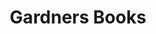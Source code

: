 ---
title: Gardners Books
member_url: https://www.gardners.com/
geographies: ["United-Kingdom"]
based: ["United-Kingdom"]
ig: ["interest group"] 
services: ["services provided"] 
tags: ["members"]
categories: ["Ebook distributors"]
summary: "the largest book wholesaler in the UK, and large ebook distributor."
press:
active: true
layout: post
showReadTime: false
showDate: false
permalink: ""
date: 
featureImage: ""
--- 